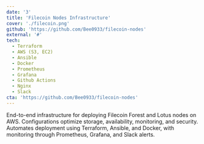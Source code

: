```yaml
---
date: '3'
title: 'Filecoin Nodes Infrastructure'
cover: './filecoin.png'
github: 'https://github.com/Bee0933/filecoin-nodes'
external: '#'
tech:
  - Terraform
  - AWS (S3, EC2)
  - Ansible
  - Docker
  - Prometheus
  - Grafana
  - Github Actions
  - Nginx
  - Slack
cta: 'https://github.com/Bee0933/filecoin-nodes'
---
```


End-to-end infrastructure for deploying Filecoin Forest and Lotus nodes on AWS. Configurations optimize storage, availability, monitoring, and security. Automates deployment using Terraform, Ansible, and Docker, with monitoring through Prometheus, Grafana, and Slack alerts.
